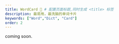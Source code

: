 ```yaml
---
title: WordCard 🪪 # 配置页面标题,同时生成 <title> 标签
description: 最易用，最洗脑的单词卡片
keywords: ["Word","Dict", "Card"] 
order: 2
---
```



coming soon.
